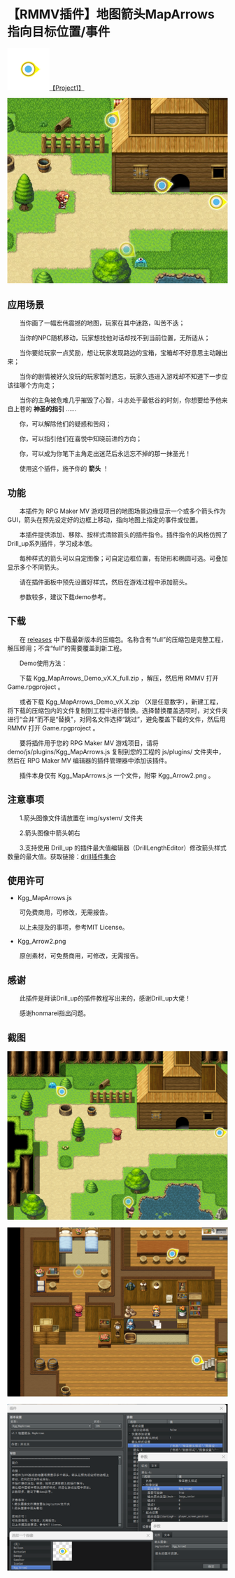 # 【RMMV插件】地图箭头MapArrows 指向目标位置/事件

![=>](./README/Kgg_Arrow2.png "箭头")[【Project1】](https://rpg.blue/thread-494806-1-1.html "进入Project1论坛的本插件的发布页")

![示意图](./README/地图箭头插件6示意图.jpg "示意图")

## 应用场景

　　当你画了一幅宏伟震撼的地图，玩家在其中迷路，叫苦不迭；

　　当你的NPC随机移动，玩家想找他对话却找不到当前位置，无所适从；

　　当你要给玩家一点奖励，想让玩家发现路边的宝箱，宝箱却不好意思主动蹦出来；

　　当你的剧情被好久没玩的玩家暂时遗忘，玩家久违进入游戏却不知道下一步应该往哪个方向走；

　　当你的主角被危难几乎摧毁了心智，斗志处于最低谷的时刻，你想要给予他来自上苍的 **神圣的指引** ......

　　你，可以解除他们的疑惑和苦闷；

　　你，可以指引他们在喜悦中知晓前进的方向；

　　你，可以成为你笔下主角走出迷茫后永远忘不掉的那一抹圣光！

　　使用这个插件，施予你的 **箭头** ！

## 功能

　　本插件为 RPG Maker MV 游戏项目的地图场景边缘显示一个或多个箭头作为GUI，箭头在预先设定好的边框上移动，指向地图上指定的事件或位置。

　　本插件提供添加、移除、按样式清除箭头的插件指令。插件指令的风格仿照了Drill_up系列插件，学习成本低。

　　每种样式的箭头可以自定图像；可自定边框位置，有矩形和椭圆可选。可叠加显示多个不同箭头。

　　请在插件面板中预先设置好样式，然后在游戏过程中添加箭头。

　　参数较多，建议下载demo参考。

## 下载

　　在 [releases](https://github.com/KggFromChina/Kgg_MapArrows_Demo/releases) 中下载最新版本的压缩包。名称含有“full”的压缩包是完整工程，解压即用；不含“full”的需要覆盖到新工程。

　　Demo使用方法：

　　下载 Kgg_MapArrows_Demo_vX.X_full.zip ，解压，然后用 RMMV 打开 Game.rpgproject 。

　　或者下载 Kgg_MapArrows_Demo_vX.X.zip （X是任意数字），新建工程，将下载的压缩包内的文件复制到工程中进行替换。选择替换覆盖选项时，对文件夹进行“合并”而不是“替换”，对同名文件选择“跳过”，避免覆盖下载的文件，然后用 RMMV 打开 Game.rpgproject 。

　　要将插件用于您的 RPG Maker MV 游戏项目，请将 demo/js/plugins/Kgg_MapArrows.js 复制到您的工程的 js/plugins/ 文件夹中，然后在 RPG Maker MV 编辑器的插件管理器中添加该插件。

　　插件本身仅有 Kgg_MapArrows.js 一个文件，附带 Kgg_Arrow2.png 。

## 注意事项

　　1.箭头图像文件请放置在 img/system/ 文件夹

　　2.箭头图像中箭头朝右

　　3.支持使用 Drill_up 的插件最大值编辑器（DrillLengthEditor）修改箭头样式数量的最大值。获取链接：[drill插件集合](https://rpg.blue/thread-409713-1-1.html)

## 使用许可

- Kgg_MapArrows.js

　　可免费商用，可修改，无需报告。

　　以上未提及的事项，参考MIT License。

- Kgg_Arrow2.png

　　原创素材，可免费商用，可修改，无需报告。

## 感谢

　　此插件是拜读Drill_up的插件教程写出来的，感谢Drill_up大佬！

　　感谢honmarei指出问题。

## 截图

![demo_野外截图](./README/地图箭头插件3.png "demo_野外截图")

![demo_旅馆截图](./README/地图箭头插件2.png "demo_旅馆截图")

![插件管理_插件参数设置截图](./README/地图箭头插件5插件参数设置截图.png "插件管理_插件参数设置截图")
